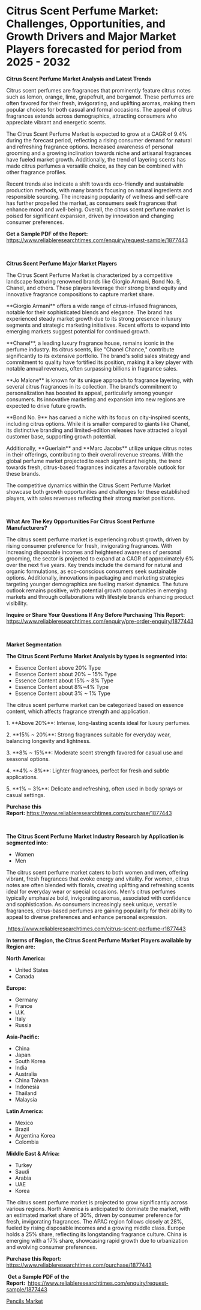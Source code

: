 <p><h1>Citrus Scent Perfume Market: Challenges, Opportunities, and Growth Drivers and Major Market Players forecasted for period from 2025 - 2032</h1></p><p><strong>Citrus Scent Perfume Market Analysis and Latest Trends</strong></p>
<p><p>Citrus scent perfumes are fragrances that prominently feature citrus notes such as lemon, orange, lime, grapefruit, and bergamot. These perfumes are often favored for their fresh, invigorating, and uplifting aromas, making them popular choices for both casual and formal occasions. The appeal of citrus fragrances extends across demographics, attracting consumers who appreciate vibrant and energetic scents.</p><p>The Citrus Scent Perfume Market is expected to grow at a CAGR of 9.4% during the forecast period, reflecting a rising consumer demand for natural and refreshing fragrance options. Increased awareness of personal grooming and a growing inclination towards niche and artisanal fragrances have fueled market growth. Additionally, the trend of layering scents has made citrus perfumes a versatile choice, as they can be combined with other fragrance profiles.</p><p>Recent trends also indicate a shift towards eco-friendly and sustainable production methods, with many brands focusing on natural ingredients and responsible sourcing. The increasing popularity of wellness and self-care has further propelled the market, as consumers seek fragrances that enhance mood and well-being. Overall, the citrus scent perfume market is poised for significant expansion, driven by innovation and changing consumer preferences.</p></p>
<p><strong>Get a Sample PDF of the Report:&nbsp;</strong> <a href="https://www.reliableresearchtimes.com/enquiry/request-sample/1877443?utm_campaign=3583&utm_medium=2&utm_source=Github&utm_content=ia&utm_term=04042025&utm_id=citrus-scent-perfume">https://www.reliableresearchtimes.com/enquiry/request-sample/1877443</a></p>
<p>&nbsp;</p>
<p><strong>Citrus Scent Perfume Major Market Players</strong></p>
<p><p>The Citrus Scent Perfume Market is characterized by a competitive landscape featuring renowned brands like Giorgio Armani, Bond No. 9, Chanel, and others. These players leverage their strong brand equity and innovative fragrance compositions to capture market share.</p><p>**Giorgio Armani** offers a wide range of citrus-infused fragrances, notable for their sophisticated blends and elegance. The brand has experienced steady market growth due to its strong presence in luxury segments and strategic marketing initiatives. Recent efforts to expand into emerging markets suggest potential for continued growth.</p><p>**Chanel**, a leading luxury fragrance house, remains iconic in the perfume industry. Its citrus scents, like "Chanel Chance," contribute significantly to its extensive portfolio. The brand's solid sales strategy and commitment to quality have fortified its position, making it a key player with notable annual revenues, often surpassing billions in fragrance sales.</p><p>**Jo Malone** is known for its unique approach to fragrance layering, with several citrus fragrances in its collection. The brand’s commitment to personalization has boosted its appeal, particularly among younger consumers. Its innovative marketing and expansion into new regions are expected to drive future growth.</p><p>**Bond No. 9** has carved a niche with its focus on city-inspired scents, including citrus options. While it is smaller compared to giants like Chanel, its distinctive branding and limited-edition releases have attracted a loyal customer base, supporting growth potential.</p><p>Additionally, **Guerlain** and **Marc Jacobs** utilize unique citrus notes in their offerings, contributing to their overall revenue streams. With the global perfume market projected to reach significant heights, the trend towards fresh, citrus-based fragrances indicates a favorable outlook for these brands.</p><p>The competitive dynamics within the Citrus Scent Perfume Market showcase both growth opportunities and challenges for these established players, with sales revenues reflecting their strong market positions.</p></p>
<p>&nbsp;</p>
<p><strong>What Are The Key Opportunities For Citrus Scent Perfume Manufacturers?</strong></p>
<p><p>The citrus scent perfume market is experiencing robust growth, driven by rising consumer preference for fresh, invigorating fragrances. With increasing disposable incomes and heightened awareness of personal grooming, the sector is projected to expand at a CAGR of approximately 6% over the next five years. Key trends include the demand for natural and organic formulations, as eco-conscious consumers seek sustainable options. Additionally, innovations in packaging and marketing strategies targeting younger demographics are fueling market dynamics. The future outlook remains positive, with potential growth opportunities in emerging markets and through collaborations with lifestyle brands enhancing product visibility.</p></p>
<p><strong>Inquire or Share Your Questions If Any Before Purchasing This Report:</strong> <a href="https://www.reliableresearchtimes.com/enquiry/pre-order-enquiry/1877443?utm_campaign=3583&utm_medium=2&utm_source=Github&utm_content=ia&utm_term=04042025&utm_id=citrus-scent-perfume">https://www.reliableresearchtimes.com/enquiry/pre-order-enquiry/1877443</a></p>
<p>&nbsp;</p>
<p><strong>Market Segmentation</strong></p>
<p><strong>The Citrus Scent Perfume Market Analysis by types is segmented into:</strong></p>
<p><ul><li>Essence Content above 20% Type</li><li>Essence Content about 20% ~ 15% Type</li><li>Essence Content about 15% ~ 8% Type</li><li>Essence Content about 8%~4% Type</li><li>Essence Content about 3% ~ 1% Type</li></ul></p>
<p><p>The citrus scent perfume market can be categorized based on essence content, which affects fragrance strength and application. </p><p>1. **Above 20%**: Intense, long-lasting scents ideal for luxury perfumes.</p><p>2. **15% ~ 20%**: Strong fragrances suitable for everyday wear, balancing longevity and lightness.</p><p>3. **8% ~ 15%**: Moderate scent strength favored for casual use and seasonal options.</p><p>4. **4% ~ 8%**: Lighter fragrances, perfect for fresh and subtle applications.</p><p>5. **1% ~ 3%**: Delicate and refreshing, often used in body sprays or casual settings.</p></p>
<p><strong>Purchase this Report:&nbsp;</strong><a href="https://www.reliableresearchtimes.com/purchase/1877443?utm_campaign=3583&utm_medium=2&utm_source=Github&utm_content=ia&utm_term=04042025&utm_id=citrus-scent-perfume">https://www.reliableresearchtimes.com/purchase/1877443</a></p>
<p>&nbsp;</p>
<p><strong>The Citrus Scent Perfume Market Industry Research by Application is segmented into:</strong></p>
<p><ul><li>Women</li><li>Men</li></ul></p>
<p><p>The citrus scent perfume market caters to both women and men, offering vibrant, fresh fragrances that evoke energy and vitality. For women, citrus notes are often blended with florals, creating uplifting and refreshing scents ideal for everyday wear or special occasions. Men's citrus perfumes typically emphasize bold, invigorating aromas, associated with confidence and sophistication. As consumers increasingly seek unique, versatile fragrances, citrus-based perfumes are gaining popularity for their ability to appeal to diverse preferences and enhance personal expression.</p></p>
<p><a href="https://www.reliableresearchtimes.com/citrus-scent-perfume-r1877443?utm_campaign=3583&utm_medium=2&utm_source=Github&utm_content=ia&utm_term=04042025&utm_id=citrus-scent-perfume">&nbsp;https://www.reliableresearchtimes.com/citrus-scent-perfume-r1877443</a></p>
<p><strong>In terms of Region, the Citrus Scent Perfume Market Players available by Region are:</strong></p>
<p>
    <p> <strong> North America: </strong>
        <ul>
            <li>United States</li>
            <li>Canada</li>
        </ul>
        </p> 
    <p> <strong> Europe: </strong>
        <ul>
            <li>Germany</li>
            <li>France</li>
            <li>U.K.</li>
            <li>Italy</li>
            <li>Russia</li>
        </ul>
        </p> 
    <p> <strong> Asia-Pacific: </strong>
        <ul>
            <li>China</li>
            <li>Japan</li>
            <li>South Korea</li>
            <li>India</li>
            <li>Australia</li>
            <li>China Taiwan</li>
            <li>Indonesia</li>
            <li>Thailand</li>
            <li>Malaysia</li>
        </ul>
        </p> 
    <p> <strong> Latin America: </strong>
        <ul>
            <li>Mexico</li>
            <li>Brazil</li>
            <li>Argentina Korea</li>
            <li>Colombia</li>
        </ul>
        </p> 
    <p> <strong> Middle East & Africa: </strong>
        <ul>
            <li>Turkey</li>
            <li>Saudi</li>
            <li>Arabia</li>
            <li>UAE</li>
            <li>Korea</li>
        </ul>
    </p>
    </p>
<p><p>The citrus scent perfume market is projected to grow significantly across various regions. North America is anticipated to dominate the market, with an estimated market share of 30%, driven by consumer preference for fresh, invigorating fragrances. The APAC region follows closely at 28%, fueled by rising disposable incomes and a growing middle class. Europe holds a 25% share, reflecting its longstanding fragrance culture. China is emerging with a 17% share, showcasing rapid growth due to urbanization and evolving consumer preferences.</p></p>
<p><strong>Purchase this Report: </strong><a href="https://www.reliableresearchtimes.com/purchase/1877443?utm_campaign=3583&utm_medium=2&utm_source=Github&utm_content=ia&utm_term=04042025&utm_id=citrus-scent-perfume">https://www.reliableresearchtimes.com/purchase/1877443</a></p>
<p>&nbsp;<strong>Get a Sample PDF of the Report:&nbsp;&nbsp;</strong><a href="https://www.reliableresearchtimes.com/enquiry/request-sample/1877443?utm_campaign=3583&utm_medium=2&utm_source=Github&utm_content=ia&utm_term=04042025&utm_id=citrus-scent-perfume">https://www.reliableresearchtimes.com/enquiry/request-sample/1877443</a></p>
<p><strong></strong></p>
<p><p><a href="https://github.com/lecaneidreks/Market-Research-Report-List-1/blob/main/pencils-market.md?utm_campaign=3583&utm_medium=2&utm_source=Github&utm_content=ia&utm_term=04042025&utm_id=citrus-scent-perfume">Pencils Market</a></p></p>